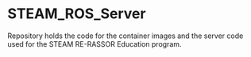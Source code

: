 # STEAM_ROS_Server
Repository holds the code for the container images and the server code used for the STEAM RE-RASSOR Education program. 
